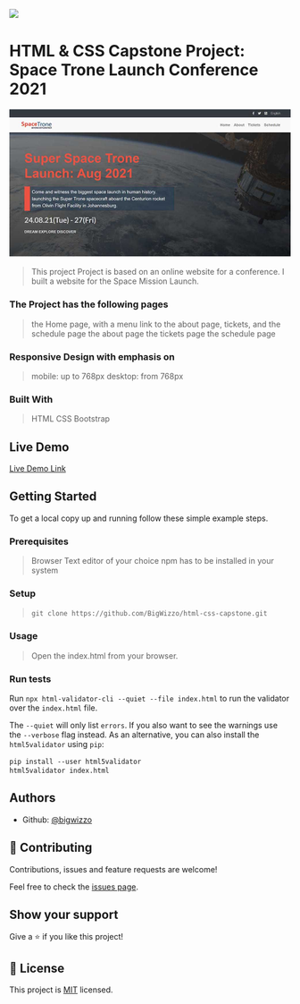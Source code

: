![](https://img.shields.io/badge/Microverse-blueviolet)

# HTML & CSS Capstone Project: Space Trone Launch Conference 2021

![screenshot](./screenshot.jpg)

> This project Project is based on an online website for a conference.
> I built a website for the Space Mission Launch.

### The Project has the following pages

> the Home page, with a menu link to the about page, tickets, and the schedule page
> the about page
> the tickets page
> the schedule page

### Responsive Design with emphasis on

> mobile: up to 768px
> desktop: from 768px

### Built With

> HTML
> CSS
> Bootstrap

## Live Demo

[Live Demo Link](https://bigwizzo.github.io/html-css-capstone)

## Getting Started

To get a local copy up and running follow these simple example steps.

### Prerequisites

> Browser
> Text editor of your choice
> npm has to be installed in your system

### Setup

> `git clone https://github.com/BigWizzo/html-css-capstone.git`

### Usage

> Open the index.html from your browser.

### Run tests

Run `npx html-validator-cli --quiet --file index.html` to run the validator over the `index.html` file.

The `--quiet` will only list `errors`. If you also want to see the warnings use the `--verbose` flag instead.
As an alternative, you can also install the `html5validator` using `pip`:

```
pip install --user html5validator
html5validator index.html
```

## Authors

- Github: [@bigwizzo](https://github.com/bigwizzo)

## 🤝 Contributing

Contributions, issues and feature requests are welcome!

Feel free to check the [issues page](https://github.com/BigWizzo/html-css-capstone/issues/).

## Show your support

Give a ⭐️ if you like this project!

## 📝 License

This project is [MIT](https://opensource.org/licenses/MIT) licensed.
